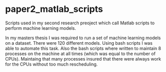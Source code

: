# paper2_matlab_scripts
Scripts used in my second research preoject which call Matlab scripts to perform machine learning models. 

In my masters thesis I was required to run a set of machine learning models on a dataset. There were 120 different models. Using bash scripts I was able to automate this task. Also the bash scripts where written to maintain 8 processes on the machine at all times (which was equal to the number of CPUs). Maintaing that many processes insured that there were always work for the CPUs without too much rescheduling.
